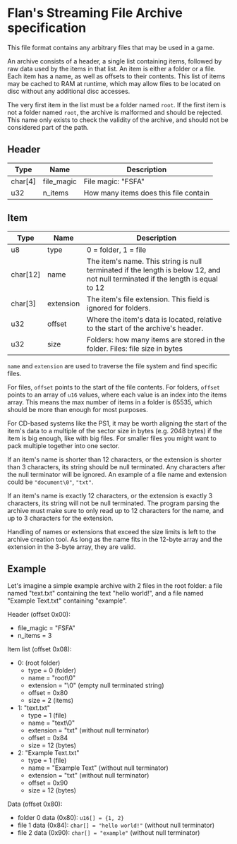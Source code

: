 # Flan's Streaming File Archive specification

This file format contains any arbitrary files that may be used in a game.

An archive consists of a header, a single list containing items, followed by raw data used by the items in that list. An item is either a folder or a file. Each item has a name, as well as offsets to their contents. This list of items may be cached to RAM at runtime, which may allow files to be located on disc without any additional disc accesses.

The very first item in the list must be a folder named `root`. If the first item is not a folder named `root`, the archive is malformed and should be rejected. This name only exists to check the validity of the archive, and should not be considered part of the path.

## Header
| Type | Name | Description |
|------|------|-------------|
| char[4] | file_magic | File magic: "FSFA" |
| u32 | n_items | How many items does this file contain |

## Item
| Type | Name | Description |
|------|------|-------------|
| u8  | type | 0 = folder, 1 = file
| char[12] | name | The item's name. This string is null terminated if the length is below 12, and not null terminated if the length is equal to 12 |
| char[3] | extension | The item's file extension. This field is ignored for folders.
| u32 | offset | Where the item's data is located, relative to the start of the archive's header.
| u32 | size | Folders: how many items are stored in the folder. Files: file size in bytes

`name` and `extension` are used to traverse the file system and find specific files.

For files, `offset` points to the start of the file contents. For folders, `offset` points to an array of `u16` values, where each value is an index into the items array. This means the max number of items in a folder is 65535, which should be more than enough for most purposes.

For CD-based systems like the PS1, it may be worth aligning the start of the item's data to a multiple of the sector size in bytes (e.g. 2048 bytes) if the item is big enough, like with big files. For smaller files you might want to pack multiple together into one sector.

If an item's name is shorter than 12 characters, or the extension is shorter than 3 characters, its string should be null terminated. Any characters after the null terminator will be ignored. An example of a file name and extension could be `"document\0"`, `"txt"`.

If an item's name is exactly 12 characters, or the extension is exactly 3 characters, its string will not be null terminated. The program parsing the archive must make sure to only read up to 12 characters for the name, and up to 3 characters for the extension.

Handling of names or extensions that exceed the size limits is left to the archive creation tool. As long as the name fits in the 12-byte array and the extension in the 3-byte array, they are valid.

## Example
Let's imagine a simple example archive with 2 files in the root folder: a file named "text.txt" containing the text "hello world!", and a file named "Example Text.txt" containing "example".

Header (offset 0x00):
- file_magic = "FSFA"
- n_items = 3

Item list (offset 0x08):
- 0: (root folder)
  - type = 0 (folder)
  - name = "root\0"
  - extension = "\0" (empty null terminated string)
  - offset = 0x80 
  - size = 2 (items)
- 1: "text.txt"
  - type = 1 (file)
  - name = "text\0" 
  - extension = "txt" (without null terminator)
  - offset = 0x84
  - size = 12 (bytes)
- 2: "Example Text.txt"
  - type = 1 (file)
  - name = "Example Text" (without null terminator)
  - extension = "txt" (without null terminator)
  - offset = 0x90
  - size = 12 (bytes)

Data (offset 0x80):
- folder 0 data (0x80): `u16[] = {1, 2}`
- file 1 data (0x84): `char[] = "hello world!"` (without null terminator)
- file 2 data (0x90): `char[] = "example"` (without null terminator)
